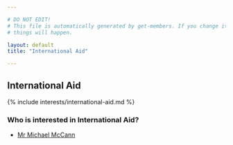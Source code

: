 ```yaml
---

# DO NOT EDIT!
# This file is automatically generated by get-members. If you change it, bad
# things will happen.

layout: default
title: "International Aid"

---
```


## International Aid

{% include interests/international-aid.md %}

### Who is interested in International Aid?


* [Mr Michael McCann](/members/mr-michael-mccann.html)
